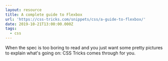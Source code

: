 ```yaml
---
layout: resource
title: A complete guide to Flexbox
url: 'https://css-tricks.com/snippets/css/a-guide-to-flexbox/'
date: 2019-10-21T13:00:00.000Z
tags:
  - css
---
```

When the spec is too boring to read and you just want some pretty pictures to explain what's going on: CSS Tricks comes through for you.
